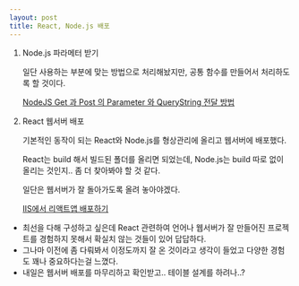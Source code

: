 ```yaml
---
layout: post
title: React, Node.js 배포
---
```


1. Node.js 파라메터 받기

    일단 사용하는 부분에 맞는 방법으로 처리해놨지만, 공통 함수를 만들어서 처리하도록 할 것이다.

    [NodeJS Get 과 Post 의 Parameter 와 QueryString 전달 방법](https://developer88.tistory.com/376)


2. React 웹서버 배포

    기본적인 동작이 되는 React와 Node.js를 형상관리에 올리고 웹서버에 배포했다.
    
    React는 build 해서 빌드된 폴더를 올리면 되었는데, Node.js는 build 따로 없이 올리는 것인지.. 좀 더 찾아봐야 할 것 같다.
    
    일단은 웹서버가 잘 돌아가도록 올려 놓아야겠다.
    
    [IIS에서 리액트앱 배포하기](https://threeyears.tistory.com/223)


- 최선을 다해 구성하고 싶은데 React 관련하여 언어나 웹서버가 잘 만들어진 프로젝트를 경험하지 못해서 확실치 않는 것들이 있어 답답하다.
- 그나마 이전에 좀 다뤄봐서 이정도까지 잘 온 것이라고 생각이 들었고 다양한 경험도 꽤나 중요하다는걸 느꼈다.
- 내일은 웹서버 배포를 마무리하고 확인받고.. 테이블 설계를 하려나..?
